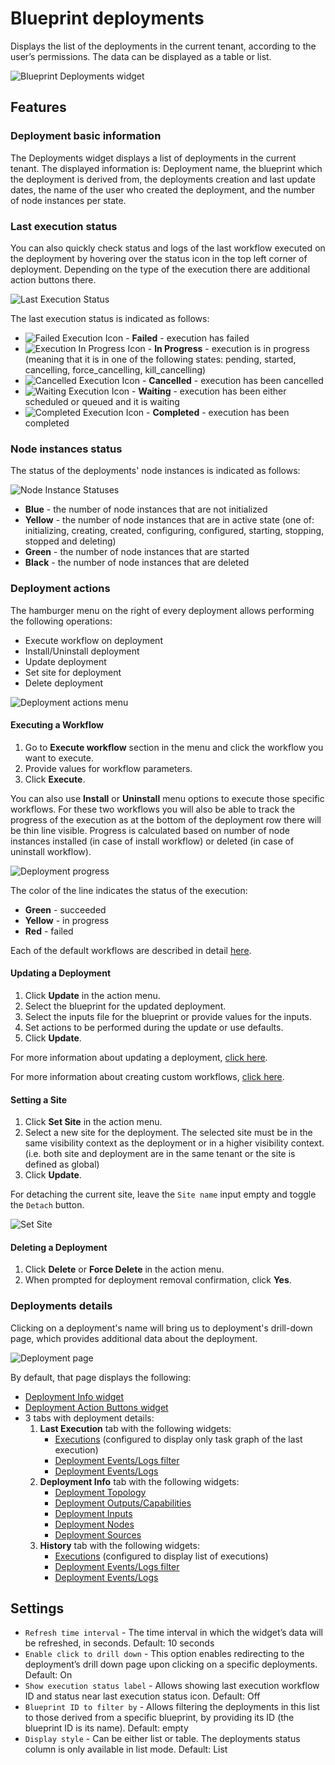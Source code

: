 # Blueprint deployments
Displays the list of the deployments in the current tenant, according to the user’s permissions. The data can be displayed as a table or list.

![Blueprint Deployments widget](https://docs.cloudify.co/latest/images/ui/widgets/blueprint-deployments.png)


## Features

### Deployment basic information

The Deployments widget displays a list of deployments in the current tenant. The displayed information is: Deployment name,
the blueprint which the deployment is derived from, the deployments creation and last update dates,
the name of the user who created the deployment, and the number of node instances per state.


### Last execution status

You can also quickly check status and logs of the last workflow executed on the deployment by hovering over the status icon in the top left corner of deployment. Depending on the type of the execution there are additional action buttons there.

![Last Execution Status](https://docs.cloudify.co/latest/images/ui/widgets/blueprint-deployments_last-execution-status.png)

The last execution status is indicated as follows:

* ![Failed Execution Icon](https://docs.cloudify.co/latest/images/ui/icons/execution-failed-icon.png) - **Failed** - execution has failed
* ![Execution In Progress Icon](https://docs.cloudify.co/latest/images/ui/icons/execution-in-progress-icon.png) - **In Progress** - execution is in progress (meaning that it is in one of the following states: pending, started, cancelling, force_cancelling, kill_cancelling)
* ![Cancelled Execution Icon](https://docs.cloudify.co/latest/images/ui/icons/execution-cancelled-icon.png) - **Cancelled** - execution has been cancelled
* ![Waiting Execution Icon](https://docs.cloudify.co/latest/images/ui/icons/execution-waiting-icon.png) - **Waiting** - execution has been either scheduled or queued and it is waiting
* ![Completed Execution Icon](https://docs.cloudify.co/latest/images/ui/icons/execution-completed-icon.png) - **Completed** - execution has been completed


### Node instances status

The status of the deployments' node instances is indicated as follows:

![Node Instance Statuses](https://docs.cloudify.co/latest/images/ui/widgets/blueprint-deployments_node-statuses.png)

* **Blue** - the number of node instances that are not initialized
* **Yellow** - the number of node instances that are in active state (one of: initializing, creating, created, configuring, configured, starting, stopping, stopped and deleting)
* **Green** - the number of node instances that are started
* **Black** - the number of node instances that are deleted


### Deployment actions

The hamburger menu on the right of every deployment allows performing the following operations:

* Execute workflow on deployment
* Install/Uninstall deployment
* Update deployment
* Set site for deployment
* Delete deployment

![Deployment actions menu](https://docs.cloudify.co/latest/images/ui/widgets/blueprint-deployments_action-menu.png)


#### Executing a Workflow

1. Go to **Execute workflow** section in the menu and click the workflow you want to execute.
2. Provide values for workflow parameters.
3. Click **Execute**.

You can also use **Install** or **Uninstall** menu options to execute those specific workflows.
For these two workflows you will also be able to track the progress of the execution as at the bottom of the deployment row there will be thin line visible. Progress is calculated based on number of node instances installed (in case of install workflow) or deleted (in case of uninstall workflow).

![Deployment progress](https://docs.cloudify.co/latest/images/ui/widgets/blueprint-deployments_progress-bar.png)

The color of the line indicates the status of the execution:

* **Green** - succeeded
* **Yellow** - in progress
* **Red** - failed


Each of the default workflows are described in detail [here](https://docs.cloudify.co/latest/working_with/workflows/built-in-workflows).


#### Updating a Deployment

1. Click **Update** in the action menu.
2. Select the blueprint for the updated deployment.
3. Select the inputs file for the blueprint or provide values for the inputs.
4. Set actions to be performed during the update or use defaults.  
5. Click **Update**.

For more information about updating a deployment, [click here](https://docs.cloudify.co/latest/working_with/manager/update-deployment).

For more information about creating custom workflows, [click here](https://docs.cloudify.co/latest/working_with/workflows/creating-your-own-workflow).


#### Setting a Site

1. Click **Set Site** in the action menu.
2. Select a new site for the deployment. The selected site must be in the same visibility context as the deployment or in a higher visibility context. (i.e. both site and deployment are in the same tenant or the site is defined as global)
3. Click **Update**.

For detaching the current site, leave the `Site name` input empty and toggle the `Detach` button.

![Set Site](https://docs.cloudify.co/latest/images/ui/widgets/blueprint-deployments_set-site.png)


#### Deleting a Deployment

1. Click **Delete** or **Force Delete** in the action menu.
2. When prompted for deployment removal confirmation, click **Yes**.


### Deployments details

Clicking on a deployment's name will bring us to deployment's drill-down page,
which provides additional data about the deployment.

![Deployment page](https://docs.cloudify.co/latest/images/ui/widgets/blueprint-deployments_deployment-page.png)

By default, that page displays the following:

* [Deployment Info widget](https://docs.cloudify.co/latest/working_with/console/widgets/deploymentInfo)
* [Deployment Action Buttons widget](https://docs.cloudify.co/latest/working_with/console/widgets/deploymentActionButtons)
* 3 tabs with deployment details:
  1. **Last Execution** tab with the following widgets:
      * [Executions](https://docs.cloudify.co/latest/working_with/console/widgets/executions) (configured to display only task graph of the last execution)
      * [Deployment Events/Logs filter](https://docs.cloudify.co/latest/working_with/console/widgets/eventsFilter)
      * [Deployment Events/Logs](https://docs.cloudify.co/latest/working_with/console/widgets/events)
  2. **Deployment Info** tab with the following widgets:
      * [Deployment Topology](https://docs.cloudify.co/latest/working_with/console/widgets/topology)
      * [Deployment Outputs/Capabilities](https://docs.cloudify.co/latest/working_with/console/widgets/outputs)
      * [Deployment Inputs](https://docs.cloudify.co/latest/working_with/console/widgets/inputs)
      * [Deployment Nodes](https://docs.cloudify.co/latest/working_with/console/widgets/nodes)
      * [Deployment Sources](https://docs.cloudify.co/latest/working_with/console/widgets/blueprintSources)
  3. **History** tab with the following widgets:
      * [Executions](https://docs.cloudify.co/latest/working_with/console/widgets/executions) (configured to display list of executions)
      * [Deployment Events/Logs filter](https://docs.cloudify.co/latest/working_with/console/widgets/eventsFilter)
      * [Deployment Events/Logs](https://docs.cloudify.co/latest/working_with/console/widgets/events)


## Settings

* `Refresh time interval` - The time interval in which the widget’s data will be refreshed, in seconds. Default: 10 seconds
* `Enable click to drill down` - This option enables redirecting to the deployment’s drill down page upon clicking on a specific deployments. Default: On
* `Show execution status label` - Allows showing last execution workflow ID and status near last execution status icon. Default: Off
* `Blueprint ID to filter by` - Allows filtering the deployments in this list to those derived from a specific blueprint, by providing its ID (the blueprint ID is its name). Default: empty
* `Display style` - Can be either list or table. The deployments status column is only available in list mode.  Default: List
